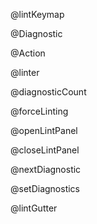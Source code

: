 @lintKeymap

@Diagnostic

@Action

@linter

@diagnosticCount

@forceLinting

@openLintPanel

@closeLintPanel

@nextDiagnostic

@setDiagnostics

@lintGutter